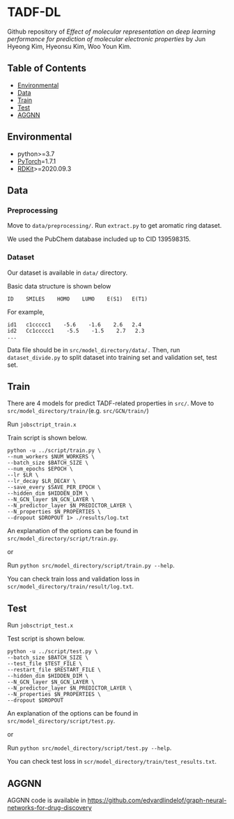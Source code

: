 # TADF-DL

Github repository of *Effect of molecular representation on deep learning performance for prediction of molecular electronic properties* by Jun Hyeong Kim, Hyeonsu Kim, Woo Youn Kim.

## Table of Contents

- [Environmental](#environmental)
- [Data](#data)
- [Train](#train)
- [Test](#test)
- [AGGNN](#aggnn)

## Environmental

- python>=3.7
- [PyTorch](https://pytorch.org/)=1.7.1
- [RDKit](https://www.rdkit.org/docs/Install.html)>=2020.09.3

## Data
### Preprocessing

Move to `data/preprocessing/`. Run `extract.py` to get aromatic ring dataset.

We used the PubChem database included up to CID 139598315.

### Dataset

Our dataset is available in `data/` directory.

Basic data structure is shown below
```
ID    SMILES    HOMO    LUMO    E(S1)   E(T1)

```
For example,
```
id1   c1ccccc1    -5.6    -1.6    2.6   2.4
id2   Cc1ccccc1    -5.5    -1.5    2.7   2.3
...
```
Data file should be in `src/model_directory/data/.`
Then, run `dataset_divide.py` to split dataset into training set and validation set, test set.

## Train

There are 4 models for predict TADF-related properties in `src/`.
Move to `src/model_directory/train/`(e.g. `src/GCN/train/`)

Run `jobsctript_train.x`

Train script is shown below.
```shell
python -u ../script/train.py \
--num_workers $NUM_WORKERS \
--batch_size $BATCH_SIZE \
--num_epochs $EPOCH \
--lr $LR \
--lr_decay $LR_DECAY \
--save_every $SAVE_PER_EPOCH \
--hidden_dim $HIDDEN_DIM \
--N_GCN_layer $N_GCN_LAYER \
--N_predictor_layer $N_PREDICTOR_LAYER \
--N_properties $N_PROPERTIES \
--dropout $DROPOUT 1> ./results/log.txt
```
An explanation of the options can be found in `src/model_directory/script/train.py`.

or

Run `python src/model_directory/script/train.py --help`.

You can check train loss and validation loss in `scr/model_directory/train/result/log.txt`.

## Test

Run `jobsctript_test.x`

Test script is shown below.
```shell
python -u ../script/test.py \
--batch_size $BATCH_SIZE \
--test_file $TEST_FILE \
--restart_file $RESTART_FILE \
--hidden_dim $HIDDEN_DIM \
--N_GCN_layer $N_GCN_LAYER \
--N_predictor_layer $N_PREDICTOR_LAYER \
--N_properties $N_PROPERTIES \
--dropout $DROPOUT
```
An explanation of the options can be found in `src/model_directory/script/test.py`.

or

Run `python src/model_directory/script/test.py --help`.

You can check test loss in `scr/model_directory/train/test_results.txt`.

## AGGNN

AGGNN code is available in https://github.com/edvardlindelof/graph-neural-networks-for-drug-discovery


